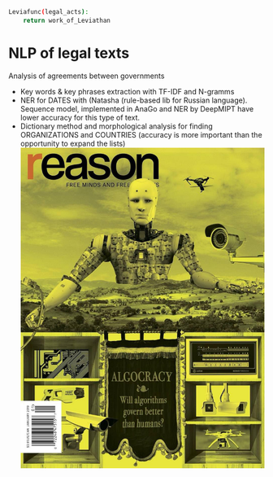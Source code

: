 ```sh
Leviafunc(legal_acts):
    return work_of_Leviathan
```
# NLP of legal texts
Analysis of agreements between governments

* Key words & key phrases extraction with TF-IDF and N-gramms
* NER for DATES with (Natasha (rule-based lib for Russian language). Sequence model, implemented in AnaGo and NER by DeepMIPT have lower accuracy for this type of text.
* Dictionary method and morphological analysis for finding ORGANIZATIONS and COUNTRIES (accuracy is more important than the opportunity to expand the lists)
![](https://github.com/alissiawells/Leviafunc/blob/master/Leviathan.jpg)
